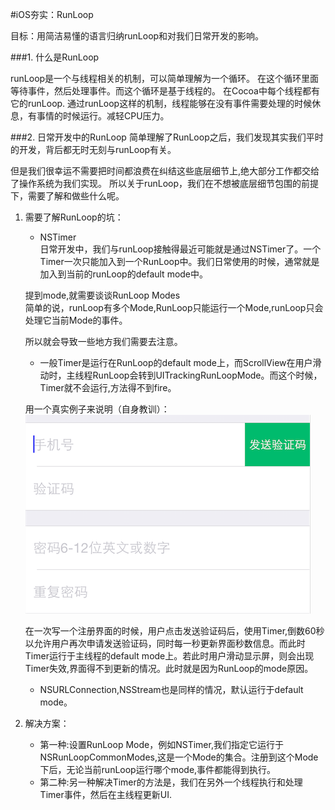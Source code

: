 #iOS夯实：RunLoop

目标：用简洁易懂的语言归纳runLoop和对我们日常开发的影响。

###1. 什么是RunLoop

runLoop是一个与线程相关的机制，可以简单理解为一个循环。
在这个循环里面等待事件，然后处理事件。而这个循环是基于线程的。
在Cocoa中每个线程都有它的runLoop.
通过runLoop这样的机制，线程能够在没有事件需要处理的时候休息，有事情的时候运行。减轻CPU压力。


###2. 日常开发中的RunLoop
简单理解了RunLoop之后，我们发现其实我们平时的开发，背后都无时无刻与runLoop有关。

但是我们很幸运不需要把时间都浪费在纠结这些底层细节上,绝大部分工作都交给了操作系统为我们实现。
所以关于runLoop，我们在不想被底层细节包围的前提下，需要了解和做些什么呢。

1. 需要了解RunLoop的坑：
	- NSTimer  
	日常开发中，我们与runLoop接触得最近可能就是通过NSTimer了。一个Timer一次只能加入到一个RunLoop中。我们日常使用的时候，通常就是加入到当前的runLoop的default mode中。  
	
	 提到mode,就需要谈谈RunLoop Modes  
	 简单的说，runLoop有多个Mode,RunLoop只能运行一个Mode,runLoop只会处理它当前Mode的事件。
	 
	 所以就会导致一些地方我们需要去注意。
	 - 一般Timer是运行在RunLoop的default mode上，而ScrollView在用户滑动时，主线程RunLoop会转到UITrackingRunLoopMode。而这个时候，Timer就不会运行,方法得不到fire。

	 用一个真实例子来说明（自身教训）：![注册界面](https://github.com/100mango/zen/blob/master/%23iOS%E5%A4%AF%E5%AE%9E%EF%BC%9ARunLoop/RunLoop.png)
	 
	 在一次写一个注册界面的时候，用户点击发送验证码后，使用Timer,倒数60秒以允许用户再次申请发送验证码，同时每一秒更新界面秒数信息。而此时Timer运行于主线程的default mode上。若此时用户滑动显示屏，则会出现Timer失效,界面得不到更新的情况。此时就是因为RunLoop的mode原因。
	 
	- NSURLConnection,NSStream也是同样的情况，默认运行于default mode。
	
2. 解决方案：
	- 第一种:设置RunLoop Mode，例如NSTimer,我们指定它运行于NSRunLoopCommonModes,这是一个Mode的集合。注册到这个Mode下后，无论当前runLoop运行哪个mode,事件都能得到执行。
	- 第二种:另一种解决Timer的方法是，我们在另外一个线程执行和处理Timer事件，然后在主线程更新UI.
	 
